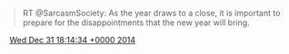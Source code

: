 > RT @SarcasmSociety: As the year draws to a close, it is important to prepare for the disappointments that the new year will bring\.

<img src="../../media/tweet.ico" width="12" /> [Wed Dec 31 18:14:34 +0000 2014](https://twitter.com/DromerDenker/status/550354342126301184)